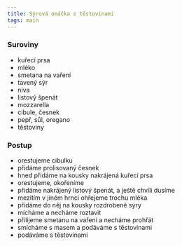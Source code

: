 ```yaml
---
title: Sýrová omáčka s těstovinami
tags: main
---
```


### Suroviny
- kuřecí prsa
- mléko
- smetana na vaření
- tavený sýr
- niva
- listový špenát
- mozzarella
- cibule, česnek
- pepř, sůl, oregano
- těstoviny

### Postup
- orestujeme cibulku
- přidáme prolisovaný česnek
- hned přidáme na kousky nakrájená kuřecí prsa
- orestujeme, okořeníme
- přidáme nakrájený listový špenát, a ještě chvíli dusíme
- mezitím v jiném hrnci ohřejeme trochu mléka
- přidáme do něj na kousky rozdrobené sýry
- mícháme a necháme roztavit
- přilijeme smetanu na vaření a necháme prohřát
- smícháme s masem a podáváme s těstovinami 
- podáváme s těstovinami

